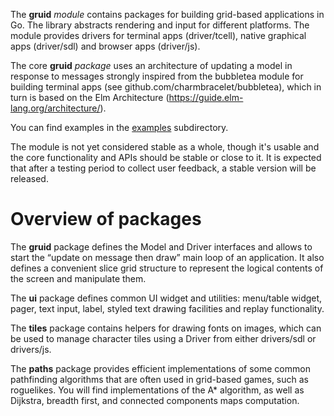 The **gruid** *module* contains packages for building grid-based applications in
Go.  The library abstracts rendering and input for different platforms. The
module provides drivers for terminal apps (driver/tcell), native graphical apps
(driver/sdl) and browser apps (driver/js). 

The core **gruid** *package* uses an architecture of updating a model in
response to messages strongly inspired from the bubbletea module for building
terminal apps (see github.com/charmbracelet/bubbletea), which in turn is based
on the Elm Architecture (https://guide.elm-lang.org/architecture/).

You can find examples in the [examples](github.com/anaseto/gruid/examples/)
subdirectory.

The module is not yet considered stable as a whole, though it's usable and the
core functionality and APIs should be stable or close to it. It is expected
that after a testing period to collect user feedback, a stable version will be
released.

# Overview of packages

The **gruid** package defines the Model and Driver interfaces and allows to
start the “update on message then draw” main loop of an application. It also
defines a convenient slice grid structure to represent the logical contents of
the screen and manipulate them.

The **ui** package defines common UI widget and utilities: menu/table widget,
pager, text input, label, styled text drawing facilities and replay
functionality.

The **tiles** package contains helpers for drawing fonts on images, which can
be used to manage character tiles using a Driver from either drivers/sdl or
drivers/js.

The **paths** package provides efficient implementations of some common
pathfinding algorithms that are often used in grid-based games, such as
roguelikes. You will find implementations of the A\* algorithm, as well as
Dijkstra, breadth first, and connected components maps computation.
